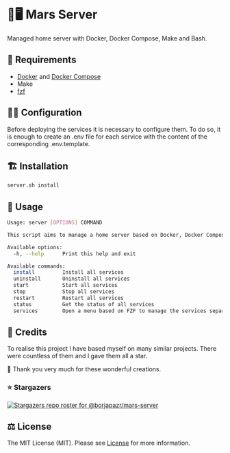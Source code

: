 # 🏡🖥️ Mars Server

Managed home server with Docker, Docker Compose, Make and Bash.

## 🧩 Requirements

- [Docker](https://docs.docker.com/get-docker/) and [Docker Compose](https://docs.docker.com/compose/install/)
- Make
- [fzf](https://github.com/junegunn/fzf)

## 🧑‍🍳 Configuration

Before deploying the services it is necessary to configure them. To do so, it is enough to create an .env file for each service with the content of the corresponding .env.template.

## 🏗️ Installation

```bash
server.sh install
```

## 🧙 Usage

```bash
Usage: server [OPTIONS] COMMAND

This script aims to manage a home server based on Docker, Docker Compose, Make and Bash.

Available options:
  -h, --help      Print this help and exit

Available commands:
  install         Install all services
  uninstall       Uninstall all services
  start           Start all services
  stop            Stop all services
  restart         Restart all services
  status          Get the status of all services
  services        Open a menu based on FZF to manage the services separately
```

## 🎯 Credits

To realise this project I have based myself on many similar projects. There were countless of them and I gave them all a star.

🙏 Thank you very much for these wonderful creations.

### ⭐ Stargazers

[![Stargazers repo roster for @borjapazr/mars-server](https://reporoster.com/stars/borjapazr/mars-server)](https://github.com/borjapazr/mars-server/stargazers)

## ⚖️ License

The MIT License (MIT). Please see [License](LICENSE) for more information.
